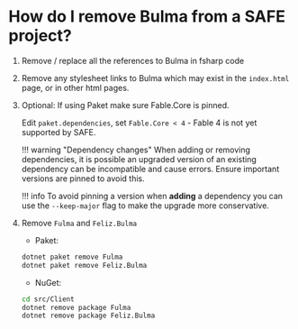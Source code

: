 # How do I remove Bulma from a SAFE project?

1. Remove / replace all the references to Bulma in fsharp code

1. Remove any stylesheet links to Bulma which may exist in the `index.html` page, or in other html pages.

1. Optional: If using Paket make sure Fable.Core is pinned.

    Edit `paket.dependencies`, set `Fable.Core < 4` - Fable 4 is not yet supported by SAFE.
    
    !!! warning "Dependency changes"
        When adding or removing dependencies, it is possible an upgraded version of an existing dependency can be incompatible and cause errors. Ensure important versions are pinned to avoid this.
    
    !!! info
        To avoid pinning a version when **adding** a dependency you can use the  `--keep-major` flag to make the upgrade more conservative.

1. Remove `Fulma` and `Feliz.Bulma`

    - Paket:
    ```bash
    dotnet paket remove Fulma
    dotnet paket remove Feliz.Bulma
    ```

    - NuGet:
    ```bash
    cd src/Client
    dotnet remove package Fulma
    dotnet remove package Feliz.Bulma
    ```
